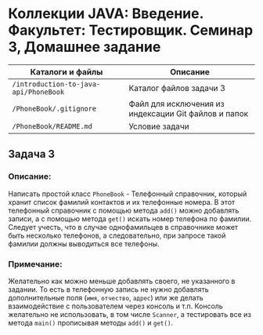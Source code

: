 # Коллекции JAVA: Введение. Факультет: Тестировщик. Семинар 3, Домашнее задание

Каталоги и файлы                      | Описание
--------------------------------------|-----------------------------------------------------
`/introduction-to-java-api/PhoneBook` | Каталог файлов задачи 3
`/PhoneBook/.gitignore`               | Файл для исключения из индексации Git файлов и папок
`/PhoneBook/README.md`                | Условие задачи

## Задача 3

### Описание:

Написать простой класс `PhoneBook` - Телефонный справочник, который хранит список фамилий контактов и их телефонные номера. В этот телефонный справочник с помощью метода `add()` можно добавлять записи, а с помощью метода `get()` искать номер телефона по фамилии. Следует учесть, что в случае однофамильцев в справочнике может быть несколько телефонов, а следовательно, при запросе такой фамилии должны выводиться все телефоны.

### Примечание:

Желательно как можно меньше добавлять своего, не указанного в задании. То есть в телефонную запись не нужно добавлять дополнительные поля (`имя`, `отчество`, `адрес`) или же делать взаимодействие с пользователем через консоль и т.п. Консоль желательно не использовать, в том числе `Scanner`, а тестировать все из метода `main()` прописывая методы `add()` и `get()`.


